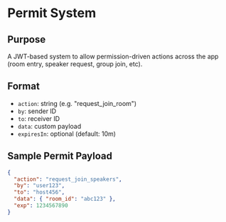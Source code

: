 # Permit System

## Purpose
A JWT-based system to allow permission-driven actions across the app (room entry, speaker request, group join, etc).

## Format
- `action`: string (e.g. "request_join_room")
- `by`: sender ID
- `to`: receiver ID
- `data`: custom payload
- `expiresIn`: optional (default: 10m)

## Sample Permit Payload
```json
{
  "action": "request_join_speakers",
  "by": "user123",
  "to": "host456",
  "data": { "room_id": "abc123" },
  "exp": 1234567890
}
